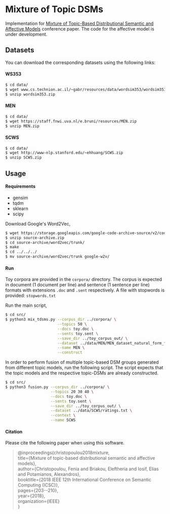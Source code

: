 # Mixture of Topic DSMs

Implementation for [Mixture of Topic-Based Distributional Semantic and Affective Models](https://ieeexplore.ieee.org/document/8334459/) conference paper.
The code for the affective model is under development.

## Datasets
You can download the corresponding datasets using the following links:

#### WS353
```sh
$ cd data/
$ wget www.cs.technion.ac.il/~gabr/resources/data/wordsim353/wordsim353.zip
$ unzip wordsim353.zip
```

#### MEN
```sh
$ cd data/
$ wget https://staff.fnwi.uva.nl/e.bruni/resources/MEN.zip
$ unzip MEN.zip
```

#### SCWS
```sh
$ cd data/
$ wget http://www-nlp.stanford.edu/~ehhuang/SCWS.zip
$ unzip SCWS.zip
```

## Usage

#### Requirements
* gensim
* tqdm
* sklearn
* scipy

Download Google's Word2Vec,
```sh
$ wget https://storage.googleapis.com/google-code-archive-source/v2/code.google.com/word2vec/source-archive.zip
$ unzip source-archive.zip
$ cd source-archive/word2vec/trunk/
$ make
$ cd ../../../
$ mv source-archive/word2vec/trunk google-w2v/
```

#### Run
Toy corpora are provided in the ```corpora/``` directory. 
The corpus is expected in document (1 document per line) and sentence (1 sentence per line) formats with extensions ```.doc``` and ```.sent``` respectively.
A file with stopwords is provided: ```stopwords.txt```

Run the main script,
```sh
$ cd src/
$ python3 mix_tdsms.py --corpus_dir ../corpora/ \
                       --topics 50 \
                       --docs toy.doc \
                       --sents toy.sent \
                       --save_dir ../toy_corpus_out/ \
                       --dataset ../data/MEN/MEN_dataset_natural_form_full \
                       --name MEN \
                       --construct
```

In order to perform fusion of multiple topic-based DSM groups generated from different topic models, run the following script.
The script expects that the topic models and the respective topic-DSMs are already constructed.
```sh
$ cd src/
$ python3 fusion.py --corpus_dir ../corpora/ \
                    --topics 20 30 40 \
                    --docs toy.doc \
                    --sents toy.sent \
                    --save_dir ../toy_corpus_out/ \
                    --dataset ../data/SCWS/ratings.txt \
                    --context \
                    --name SCWS
```

#### Citation
Please cite the following paper when using this software.
> @inproceedings{christopoulou2018mixture,\
>  title={Mixture of topic-based distributional semantic and affective models},\
>  author={Christopoulou, Fenia and Briakou, Eleftheria and Iosif, Elias and Potamianos, Alexandros},\
>  booktitle={2018 IEEE 12th International Conference on Semantic Computing (ICSC)},\
>  pages={203--210},\
>  year={2018},\
>  organization={IEEE}\
> }



